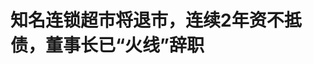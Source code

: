 <!DOCTYPE html>
<html lang="zh-CN">

<head>
    
<title>知名连锁超市将退市，连续2年资不抵债，董事长已“火线”辞职_腾讯新闻</title>
<meta name="keywords" content="人人乐,连锁超市,永辉超市,股票,退市,资不抵债,辞职,退市风险警示">
<meta name="description" content="拥有近30年历史的知名老牌连锁超市巨头人人乐，即将告别A股。 5月7日晚，*ST人乐（即人人乐，002336.SZ）发布公告称，公司于2025年5月6日收到深圳证券交易所下发的《终止上市事先告知书》，深圳证券交易所拟决定终止公司股票上市交易。 作为一家成立于1996年的老牌零售企业，人人乐曾经是深圳零售企业的旗帜之一，曾在深圳...">
<meta name="author" content="腾讯网">
<meta name="copyright" content="Copyright 1998 - 2025 Tencent. All Rights Reserved">
<meta property="og:type" content="news" />

<meta property="og:title" content="知名连锁超市将退市，连续2年资不抵债，董事长已“火线”辞职_腾讯新闻" />
<meta property="og:description" content="拥有近30年历史的知名老牌连锁超市巨头人人乐，即将告别A股。 5月7日晚，*ST人乐（即人人乐，002336.SZ）发布公告称，公司于2025年5月6日收到深圳证券交易所下发的《终止上市事先告知书》，深圳证券交易所拟决定终止公司股票上市交易。 作为一家成立于1996年的老牌零售企业，人人乐曾经是深圳零售企业的旗帜之一，曾在深圳..." />
<meta property="og:url" content="https://news.qq.com/rain/a/20250508A00O9L00" />
<meta property="og:image" content="https://inews.gtimg.com/news_ls/OWpO48vbBXhP1dcbCyctVdRHb7xG9j52eSTid6SDok-mUAA_640330/0" />
<meta property="article:author" content="每日经济新闻" />
<meta property="article:published_time" content="2025-05-08 07:36:25" />
<meta property="category" content="finance" />

<meta name="baidu-site-verification" content="jJeIJ5X7pP" />
    <meta charset="utf-8" />
<meta http-equiv="X-UA-Compatible" content="IE=Edge" />
<meta name="viewport" content="width=device-width, initial-scale=1, shrink-to-fit=no" />
<link rel="dns-prefetch" href="mat1.gtimg.com">
<link rel="dns-prefetch" href="i.news.qq.com">
<link rel="shortcut icon" href="https://mat1.gtimg.com/qqcdn/qqindex2021/favicon.ico">
<script nomodule="true" src="https://mat1.gtimg.com/qqcdn/qqindex2021/common-static/20240515201444/core3-37-1.min.js"></script>
<script>
  try {
    if (!window.IntersectionObserver) {
      var observerScript = document.createElement('script');
      observerScript.src = "https://mat1.gtimg.com/qqcdn/qqindex2021/common-static/20241024141058/intersection-observer-polyfill.js";
      document.head.appendChild(observerScript);
    }
  } catch (error) {}
</script>

<script>
  try {
    if (!Element.prototype.scrollTo) {
      var scrollScript = document.createElement('script');
      scrollScript.src = "https://mat1.gtimg.com/qqcdn/qqindex2021/common-static/20241025153001/scroll-behavior-polyfill.js";
      document.head.appendChild(scrollScript);
    }
  } catch (error) {}
</script>
<script>
  try {
    if ('scrollRestoration' in window.history) {
      window.history.scrollRestoration = 'manual';
    }
    window.isPcClient = Boolean(window.electron) && (
      window.navigator.userAgent.indexOf('pc-client') > 0 ||
      window.navigator.userAgent.indexOf('TencentNews') > 0
    );
  } catch {}
</script>
<script>
  try {
    if (window.isPcClient) {
      var bodyStyle = document.createElement('style');
      bodyStyle.innerText = 'body{ zoom: 0.95 }';
      document.head.appendChild(bodyStyle);
    }
  } catch {}
</script>
<script>
  window.DATA = {"url":"https://view.inews.qq.com/a/20250508A00O9L00","article_id":"20250508A00O9L00","article_type":"0","title":"知名连锁超市将退市，连续2年资不抵债，董事长已“火线”辞职","desc":"拥有近30年历史的知名老牌连锁超市巨头人人乐，即将告别A股。 5月7日晚，*ST人乐（即人人乐，002336.SZ）发布公告称，公司于2025年5月6日收到深圳证券交易所下发的《终止上市事先告知书》，深圳证券交易所拟决定终止公司股票上市交易。 作为一家成立于1996年的老牌零售企业，人人乐曾经是深圳零售企业的旗帜之一，曾在深圳...","iNewsRecommendLevel":1,"abstract":"拥有近30年历史的知名老牌连锁超市巨头人人乐，即将告别A股。 5月7日晚，*ST人乐（即人人乐，002336.SZ）发布公告称，公司于2025年5月6日收到深圳证券交易所下发的《终止上市事先告知书》，深圳证券交易所拟决定终止公司股票上市交易。 作为一家成立于1996年的老牌零售企业，人人乐曾经是深圳零售企业的旗帜之一，曾在深圳...","catalog1":"finance","ad_channel_sign":"finance","introduction":"","media":"每日经济新闻","media_id":"5005722","pubtime":"2025-05-08 07:36:25","comment_id":"8410098531","political":0,"cmsId":"20250508A00O9L00","cms_id":"20250508A00O9L00","closeAllAd":0,"closeAllFavorite":false,"originContent":{"directory":{"ai_list":null,"enable":2,"list":null},"key_points_show":["知名老牌连锁超市人人乐即将告别A股，收到深圳证券交易所下发的《终止上市事先告知书》。","人人乐近年来业绩持续下滑，连续多年亏损，2024年营收约为14.3亿元，同比骤降49.86%，净资产约为-4.04亿元。","为保住上市资格，人人乐在2024年进行了一连串的资本运作，如出售14家标的公司股权和13家门店的债权。","然而，尽管进行了资产出售，人人乐最终仍未能“保壳”成功，将告别A股。","业内人士分析认为，人人乐市场定位尴尬，无法达成规模经济，且在供应链、运营团队及品牌建设上发力不足。"],"text":"\u003cdiv class=\"rich_media_content\"\u003e\u003cp\u003e拥有近30年历史的知名老牌连锁超市巨头人人乐，即将告别A股。\u003c/p\u003e\u003cp\u003e5月7日晚，\u003c!--SECURE_LINK_BEGIN_0--\u003e*ST人乐\u003c!--SECURE_LINK_END_0--\u003e（即人人乐，002336.SZ）发布公告称，公司于2025年5月6日收到深圳证券交易所下发的《终止上市事先告知书》，\u003cstrong\u003e深圳证券交易所拟决定终止公司股票上市交易\u003c/strong\u003e。\u003c/p\u003e\u003cp\u003e作为一家成立于1996年的老牌零售企业，人人乐曾经是深圳零售企业的旗帜之一，曾在深圳与\u003c!--SECURE_LINK_BEGIN_1--\u003e沃尔玛\u003c!--SECURE_LINK_END_1--\u003e、\u003c!--SECURE_LINK_BEGIN_2--\u003e家乐福\u003c!--SECURE_LINK_END_2--\u003e“硬碰硬”。2010年上市后，人人乐曾连续多年营收过百亿元，门店遍布全国。然而，近年来其业绩持续下滑，连续多年亏损，如今已是资不抵债，令人唏嘘。\u003c/p\u003e\u003cp\u003e\u003cstrong\u003e\u003c!--IMG_0--\u003e\u003c/strong\u003e\u003c/p\u003e\u003cp\u003e\u003cstrong\u003e人人乐：收到《终止上市事先告知书》\u003c/strong\u003e \u003c/p\u003e\u003cp\u003e\u003cstrong\u003e连续2年净资产为负，股票已停牌\u003c/strong\u003e \u003c/p\u003e\u003cp\u003e公告显示，人人乐（以下简称“公司”）于2025年5月6日收到深圳证券交易所下发的《终止上市事先告知书》（公司部函[2025]第197号），深圳证券交易所拟决定终止公司股票上市交易。现将有关内容公告如下：\u003c/p\u003e\u003cp data-exeditor-arbitrary-box=\"image-box\"\u003e\u003c!--IMG_1--\u003e\u003c/p\u003e\u003cp\u003e“2024年4月22日，因你公司2023年度经审计的净资产为-3.87亿元，你公司股票交易被实施退市风险警示。\u003c/p\u003e\u003cp\u003e2025年4月30日，你公司股票交易被实施退市风险警示后的首个年度报告显示，你公司2024年度经审计的期末净资产为-4.04亿元，财务会计报告被出具无法表示意见的审计报告，财务报告内部控制被出具否定意见的审计报告。你公司触及本所《股票上市规则（2025年修订）》第9.3.12条第一款第二项、第三项和第五项规定的股票终止上市情形，\u003cstrong\u003e本所拟决定终止你公司股票上市交易\u003c/strong\u003e。\u003c!--MID_AD_0--\u003e\u003c!--EOP_0--\u003e\u003c/p\u003e\u003c!--MID_ARTICLE_AD_0--\u003e\u003c!--PARAGRAPH_0--\u003e\u003cp\u003e根据本所《股票上市规则（2025年修订）》《自律监管听证程序细则（2023年修订》等相关规定，你公司有权申请听证或者提出书面陈述和申辩。申请听证的，你公司应当在收到本告知书之日起五个交易日内，以书面形式向本所提出申请，并载明具体事项及理由。提出陈述和申辩的，你公司应当在收到本告知书之日起十个交易日内，向本所提交相关书面陈述和申辩。逾期视为放弃听证、陈述和申辩权利。”\u003c!--MID_AD_1--\u003e\u003c!--EOP_1--\u003e\u003c/p\u003e\u003c!--MID_ARTICLE_AD_1--\u003e\u003c!--PARAGRAPH_1--\u003e\u003cp\u003e\u003c!--SECURE_LINK_BEGIN_3--\u003e人人乐\u003c!--SECURE_LINK_END_3--\u003e称，根据《\u003c!--SECURE_LINK_BEGIN_4--\u003e深圳证券交易所\u003c!--SECURE_LINK_END_4--\u003e股票上市规则》及《关于退市公司进入退市板块挂牌转让的实施办法》等相关规定，如深圳证券交易所最终决定公司股票终止上市，公司股票将转入全国股转公司代为管理的退市板块挂牌转让，涉及具体事项公司将另行公告。\u003c/p\u003e\u003cp\u003e目前，人人乐股票已停牌，停牌前股价连续多日跌停，年内已跌超40%，总市值还剩16.24亿元。\u003c/p\u003e\u003cp data-exeditor-arbitrary-box=\"image-box\"\u003e\u003c!--IMG_2--\u003e\u003c/p\u003e\u003cp\u003e\u003cstrong\u003e\u003c!--IMG_3--\u003e\u003c/strong\u003e\u003c/p\u003e\u003cp\u003e\u003cstrong\u003e业绩突然大变脸\u003c/strong\u003e \u003c/p\u003e\u003cp\u003e\u003cstrong\u003e董事长因健康原因“火线”辞职\u003c/strong\u003e \u003c/p\u003e\u003cp\u003e值得注意的是，人人乐4月30日发布2024年年报，2024年其营收约为14.3亿元，同比骤降49.86%，总资产减少50.94%，净资产约为-4.04亿元。\u003c/p\u003e\u003cp data-exeditor-arbitrary-box=\"image-box\"\u003e\u003c!--IMG_4--\u003e\u003c/p\u003e\u003cp\u003e截至2024年12月31日，公司业务覆盖华南、西北区域，拥有门店32家。报告期内，\u003cstrong\u003e公司关闭门店45家，转让门店15家，新开门店1家\u003c/strong\u003e。\u003c/p\u003e\u003cp data-exeditor-arbitrary-box=\"image-box\"\u003e\u003c!--IMG_5--\u003e\u003c/p\u003e\u003cp data-exeditor-arbitrary-box=\"image-box\"\u003e\u003c!--IMG_6--\u003e\u003c/p\u003e\u003cp\u003e值得注意的是，此前人人乐发布的业绩预告中提到，公司2024年预盈4.10亿元至4.60亿元。但年报发出来后业绩却大变脸，\u003cstrong\u003e从预告的盈利超4亿元变成了亏损超1700万元\u003c/strong\u003e。\u003c/p\u003e\u003cp\u003e对于业绩变动的原因，人人乐给出了两点解释：\u003c/p\u003e\u003cp\u003e其一，根据会计师最新取得的资料，公司出售持有的西安人人乐商品配销有限公司、西安高隆盛商业营运管理有限公司，不满足在2024年12月31日确认股权转让收益的条件。\u003c/p\u003e\u003cp\u003e其二，结合13家股权转让子公司2024年度代垫款最新回款情况，根据公司取得的最新情况谨慎判断，截至公告日未归还的代垫款项1.11亿元存在很可能无法收回的风险，对未收回的代垫款项全额计提\u003c!--SECURE_LINK_BEGIN_5--\u003e坏账准备\u003c!--SECURE_LINK_END_5--\u003e1.11亿元。\u003c/p\u003e\u003cp\u003e随着2024年业绩变脸，\u003cstrong\u003e人人乐已是连续第4年亏损\u003c/strong\u003e。值得注意的是，当前人人乐为国有控股公司，其实控人为西安曲江新区管理委员会。\u003c/p\u003e\u003cp data-exeditor-arbitrary-box=\"image-box\"\u003e\u003c!--IMG_7--\u003e\u003c/p\u003e\u003cp\u003e此外，在风雨飘摇之际，人人乐董事长侯延奎却突然“火线”辞职。2025年3月19日晚，人人乐突然公告称，\u003cstrong\u003e上任仅一年半的董事长侯延奎因身体健康原因申请辞职\u003c/strong\u003e，卸去包括董事、董事长及法定代表人在内的所有职务。\u003c/p\u003e\u003cp data-exeditor-arbitrary-box=\"image-box\"\u003e\u003c!--IMG_8--\u003e\u003c/p\u003e\u003cp\u003e公开资料显示，侯延奎，男，中国国籍，1970年出生，本科学历，经济师。曾任西安飞机工业集团公司财务会计处综合室会计；西安飞机工业铝业股份有限公司财务科会计、经管科计划员；任西安曲江文化产业投资（集团）有限公司投资管理部综合计划岗经理；曲江文投集团企业管理部副部长、部长；2019年12月至2023年8月任人人乐连锁商业集团股份有限公司第五届董事会董事、副总裁；2023年8月14日起任人人乐连锁商业集团股份有限公司第六届董事会董事长。\u003c!--MID_AD_2--\u003e\u003c!--EOP_2--\u003e\u003c/p\u003e\u003c!--MID_ARTICLE_AD_2--\u003e\u003c!--PARAGRAPH_2--\u003e\u003cp\u003e值得一提的是，就在公告董事长侯延奎辞职的同时，人人乐还发布可能被终止上市的第四次风险提示公告。\u003c/p\u003e\u003cp data-exeditor-arbitrary-box=\"image-box\"\u003e\u003c!--IMG_9--\u003e\u003c/p\u003e\u003cp\u003e据南方都市报报道，这位具有实控人“曲江系”背景的高管，在“火线”辞职后却仍需继续履职直至继任者到位。这种\u0026#34;离职不离岗\u0026#34;的特殊安排引发外界对其真实离职动机的猜测，是否意在规避潜在的法律责任。\u003c/p\u003e\u003cp\u003e\u003cstrong\u003e\u003c!--IMG_10--\u003e\u003c/strong\u003e\u003c/p\u003e\u003cp\u003e\u003cstrong\u003e甩卖资产“保壳”未果\u003c/strong\u003e \u003c/p\u003e\u003cp\u003e\u003cstrong\u003e专家：市场定位太尴尬\u003c/strong\u003e \u003c/p\u003e\u003cp\u003e为了保住上市资格，*ST人乐在2024年进行了一连串的资本运作。\u003c/p\u003e\u003cp\u003e2024年7月13日，人人乐发布公告称，公司拟以公开挂牌转让的方式对外出售其持有的14家标的公司的全部股权，以及公司及其下属子公司对其中13家设有经营门店的标的公司（以下简称：13家标的公司）所享有的相应债权。\u003c/p\u003e\u003cp\u003e上述14家标的公司具体包括13家经营门店的公司（名称如下图）和一家物流公司——天津配销。\u003c/p\u003e\u003cp data-exeditor-arbitrary-box=\"image-box\"\u003e\u003c!--IMG_11--\u003e\u003c/p\u003e\u003cp class=\"qqnews_image_desc\" style=\"color: #666; font-size: 14px; text-align: center\"\u003e来源：人人乐公告\u003c/p\u003e\u003cp\u003e此外，人人乐持有的西安高隆盛和西安配销100%股权也在西安文化产权交易中心进行公开挂牌转让。\u003c/p\u003e\u003cp\u003e2024年9月底以来，上述出售事项逐步取得进展。先是9月27日，*ST人乐与天津优达集团签订了股权转让合同，\u003cstrong\u003e以2.39亿元的对价将其持有的天津配销100%股权成功转让给天津优达集团\u003c/strong\u003e。\u003c/p\u003e\u003cp\u003e12月2日，*ST人乐与成都惠顺多商贸有限公司（简称：成都惠顺多）达成一致并签订了股权转让相关合同，\u003cstrong\u003e以人民币13元的价格将13家标的公司100%股权悉数转让给成都惠顺多，13家标的公司涉及的供应商及其他待结债务也将一同转让至收购方承担\u003c/strong\u003e。\u003c!--MID_AD_3--\u003e\u003c!--EOP_3--\u003e\u003c/p\u003e\u003c!--MID_ARTICLE_AD_3--\u003e\u003c!--PARAGRAPH_3--\u003e\u003cp\u003e12月13日，*ST人乐发布公告称，西安高隆盛、西安配销100%股权在西安文化产权交易中心的挂牌转让期限已满，交易对方分别为陕西韩建信诚投资合伙企业（有限合伙）（简称：韩建信诚）和西安东和晨升商业运营管理合伙企业（有限合伙）（简称：东和晨升），\u003cstrong\u003e交易价格分别确定为6.05亿元和2.79亿元\u003c/strong\u003e。\u003c/p\u003e\u003cp data-exeditor-arbitrary-box=\"image-box\"\u003e\u003c!--IMG_12--\u003e\u003c/p\u003e\u003cp\u003e值得注意的是，西安配销股权出售后，人人乐三大自有物流中心仅剩一家。\u003c/p\u003e\u003cp\u003e人人乐大手笔出售资产，实际上也是为了止损、保壳。根据此前评估报告，被出售的14家标的公司中，13家有经营门店的标的公司股权对应的评估值为-210,767.70万元，已经处于资不抵债状态。此外，上述13家标的公司涉及的供应商及其他待结债务一同转让至接手方承担，极大地减轻了人人乐的负债压力。天津配销近年来业绩表现也不佳，2023年及2024年前4个月，天津配销净利润分别为-1306.13万元、-426.10万元，存在亏损情况。\u003c/p\u003e\u003cp data-exeditor-arbitrary-box=\"image-box\"\u003e\u003c!--IMG_13--\u003e\u003c/p\u003e\u003cp class=\"qqnews_image_desc\" style=\"color: #666; font-size: 14px; text-align: center\"\u003e来源：人人乐公告\u003c/p\u003e\u003cp\u003e从改善资产结构角度而言，通过出售的方式，人人乐将一些非核心或者回报率不佳的资产变现，既回笼了资金，也使得公司的资产更加聚焦于优势区域和核心业务相关资产上。如天津配销、西安高隆盛、西安配销的转让，均为人人乐带来了实实在在的资金流入。\u003c/p\u003e\u003cp\u003e令人唏嘘的是，经过了一系列操作后，人人乐最终仍未能“保壳”成功，将告别A股。\u003c/p\u003e\u003cp\u003e资深业内人士向《每日经济新闻》记者分析称，“人人乐的市场定位太尴尬，刚好卡在中间，不上不下。论规模，不及大型商超，难以达成规模经济，降低成本、吸引客源；谈灵活，不如24小时便利店，难以响应消费者即时需求。商品也未契合市场走向和消费者偏好，品类、品质及品牌皆缺乏吸引力。”\u003c!--MID_AD_4--\u003e\u003c!--EOP_4--\u003e\u003c/p\u003e\u003c!--MID_ARTICLE_AD_4--\u003e\u003c!--PARAGRAPH_4--\u003e\u003cp\u003e“当下消费端倒逼产业升级，传统商超须在供应链、运营团队及品牌建设上发力，构建敏捷供应链、打造专业运营团队、塑造高辨识度品牌，否则易在市场竞争中被边缘化，陷入经营困境。”上述人士进一步表示。\u003c/p\u003e\u003cp\u003e\u003cstrong\u003e（免责声明：本文内容与数据仅供参考，不构成投资建议，使用前请核实。据此操作，风险自担。）\u003c/strong\u003e\u003c/p\u003e\u003cp\u003e\u003cstrong\u003e编辑|||\u003c/strong\u003e段炼 盖源源 \u003c/p\u003e\u003cp\u003e\u003cstrong\u003e校对|\u003c/strong\u003e程鹏\u003c/p\u003e\u003cp data-exeditor-arbitrary-box=\"image-box\"\u003e\u003c!--IMG_14--\u003e\u003c/p\u003e\u003cp\u003e每日经济新闻综合自上市公司公告、南方都市报、每经网、公开资料等\u003c/p\u003e\u003cdiv powered-by=\"qqnews_ex-editor\"\u003e\u003c/div\u003e\u003cstyle\u003e.rich_media_content{--news-tabel-th-night-color: #444444;--news-font-day-color: #333;--news-font-night-color: #d9d9d9;--news-bottom-distance: 22px}.rich_media_content p:not([data-exeditor-arbitrary-box=image-box]){letter-spacing:.5px;line-height:30px;margin-bottom:var(--news-bottom-distance);word-wrap:break-word}.rich_media_content{color:var(--news-font-day-color);font-size:18px}@media(prefers-color-scheme:dark){body:not([data-weui-theme=light]):not([dark-mode-disable=true]) .rich_media_content p:not([data-exeditor-arbitrary-box=image-box]){letter-spacing:.5px;line-height:30px;margin-bottom:var(--news-bottom-distance);word-wrap:break-word}body:not([data-weui-theme=light]):not([dark-mode-disable=true]) .rich_media_content{color:var(--news-font-night-color)}}.data_color_scheme_dark .rich_media_content p:not([data-exeditor-arbitrary-box=image-box]){letter-spacing:.5px;line-height:30px;margin-bottom:var(--news-bottom-distance);word-wrap:break-word}.data_color_scheme_dark .rich_media_content{color:var(--news-font-night-color)}.data_color_scheme_dark .rich_media_content{font-size:18px}.rich_media_content p[data-exeditor-arbitrary-box=image-box]{margin-bottom:11px}.rich_media_content\u003ediv:not(.qnt-video),.rich_media_content\u003esection{margin-bottom:var(--news-bottom-distance)}.rich_media_content hr{margin-bottom:var(--news-bottom-distance)}.rich_media_content .link_list{margin:0;margin-top:20px;min-height:0!important}.rich_media_content blockquote{background:#f9f9f9;border-left:6px solid #ccc;margin:1.5em 10px;padding:.5em 10px}.rich_media_content blockquote p{margin-bottom:0!important}.data_color_scheme_dark .rich_media_content blockquote{background:#323232}@media(prefers-color-scheme:dark){body:not([data-weui-theme=light]):not([dark-mode-disable=true]) .rich_media_content blockquote{background:#323232}}.rich_media_content ol[data-ex-list]{--ol-start: 1;--ol-list-style-type: decimal;list-style-type:none;counter-reset:olCounter calc(var(--ol-start,1) - 1);position:relative}.rich_media_content ol[data-ex-list]\u003eli\u003e:first-child::before{content:counter(olCounter,var(--ol-list-style-type)) '. ';counter-increment:olCounter;font-variant-numeric:tabular-nums;display:inline-block}.rich_media_content ul[data-ex-list]{--ul-list-style-type: circle;list-style-type:none;position:relative}.rich_media_content ul[data-ex-list].nonUnicode-list-style-type\u003eli\u003e:first-child::before{content:var(--ul-list-style-type) ' ';font-variant-numeric:tabular-nums;display:inline-block;transform:scale(0.5)}.rich_media_content ul[data-ex-list].unicode-list-style-type\u003eli\u003e:first-child::before{content:var(--ul-list-style-type) ' ';font-variant-numeric:tabular-nums;display:inline-block;transform:scale(0.8)}.rich_media_content ol:not([data-ex-list]){padding-left:revert}.rich_media_content ul:not([data-ex-list]){padding-left:revert}.rich_media_content table{display:table;border-collapse:collapse;margin-bottom:var(--news-bottom-distance)}.rich_media_content table th,.rich_media_content table td{word-wrap:break-word;border:1px solid #ddd;white-space:nowrap;padding:2px 5px}.rich_media_content table th{font-weight:700;background-color:#f0f0f0;text-align:left}.rich_media_content table p{margin-bottom:0!important}.data_color_scheme_dark .rich_media_content table th{background:var(--news-tabel-th-night-color)}@media(prefers-color-scheme:dark){body:not([data-weui-theme=light]):not([dark-mode-disable=true]) .rich_media_content table th{background:var(--news-tabel-th-night-color)}}.rich_media_content .qqnews_image_desc,.rich_media_content p[type=om-image-desc]{line-height:20px!important;text-align:center!important;font-size:14px!important;color:#666!important}.rich_media_content div[data-exeditor-arbitrary-box=wrap]:not([data-exeditor-arbitrary-box-special-style]){max-width:100%}.rich_media_content .qqnews-content{--wmfont: 0;--wmcolor: transparent;font-size:var(--wmfont);color:var(--wmcolor);line-height:var(--wmfont)!important;margin-bottom:var(--wmfont)!important}.rich_media_content .qqnews_sign_emphasis{background:#f7f7f7}.rich_media_content .qqnews_sign_emphasis ol{word-wrap:break-word;border:none;color:#5c5c5c;line-height:28px;list-style:none;margin:14px 0 6px;padding:16px 15px 4px}.rich_media_content .qqnews_sign_emphasis p{margin-bottom:12px!important}.rich_media_content .qqnews_sign_emphasis ol\u003eli\u003ep{padding-left:30px}.rich_media_content .qqnews_sign_emphasis ol\u003eli{list-style:none}.rich_media_content .qqnews_sign_emphasis ol\u003eli\u003ep:first-child::before{margin-left:-30px;content:counter(olCounter,decimal) ''!important;counter-increment:olCounter!important;font-variant-numeric:tabular-nums!important;background:#37f;border-radius:2px;color:#fff;font-size:15px;font-style:normal;text-align:center;line-height:18px;width:18px;height:18px;margin-right:12px;position:relative;top:-1px}.data_color_scheme_dark .rich_media_content .qqnews_sign_emphasis{background:#262626}.data_color_scheme_dark .rich_media_content .qqnews_sign_emphasis ol\u003eli\u003ep{color:#a9a9a9}@media(prefers-color-scheme:dark){body:not([data-weui-theme=light]):not([dark-mode-disable=true]) .rich_media_content .qqnews_sign_emphasis{background:#262626}body:not([data-weui-theme=light]):not([dark-mode-disable=true]) .rich_media_content .qqnews_sign_emphasis ol\u003eli\u003ep{color:#a9a9a9}}.rich_media_content h1,.rich_media_content h2,.rich_media_content h3,.rich_media_content h4,.rich_media_content h5,.rich_media_content h6{margin-bottom:var(--news-bottom-distance);font-weight:700}.rich_media_content h1{font-size:20px}.rich_media_content h2,.rich_media_content h3{font-size:19px}.rich_media_content h4,.rich_media_content h5,.rich_media_content h6{font-size:18px}.rich_media_content li:empty{display:none}.rich_media_content ul,.rich_media_content ol{margin-bottom:var(--news-bottom-distance)}.rich_media_content div\u003ep:only-child{margin-bottom:0!important}.rich_media_content .cms-cke-widget-title-wrap p{margin-bottom:0!important}\u003c/style\u003e\u003c/div\u003e","version":"v2"},"originAttribute":{"IMG_0":{"bigOrigUrl":"https://inews.gtimg.com/om_bt/OS2Y6jJ9VuffpHtaHeRAj9Viy0LC4jxKeJlOpoztANnsAAA/0","compressUrl":"https://inews.gtimg.com/om_bt/OS2Y6jJ9VuffpHtaHeRAj9Viy0LC4jxKeJlOpoztANnsAAA/641","desc":"","fullPic":"1","height":68,"imgurl0":"https://inews.gtimg.com/om_bt/OS2Y6jJ9VuffpHtaHeRAj9Viy0LC4jxKeJlOpoztANnsAAA/0","imgurl1000":"https://inews.gtimg.com/om_bt/OS2Y6jJ9VuffpHtaHeRAj9Viy0LC4jxKeJlOpoztANnsAAA/1000","islong":0,"origUrl":"https://inews.gtimg.com/om_bt/OS2Y6jJ9VuffpHtaHeRAj9Viy0LC4jxKeJlOpoztANnsAAA/641","size":17,"style":"display: inline-block; max-width: 100%; width: 960px","thumb":"https://inews.gtimg.com/om_bt/OS2Y6jJ9VuffpHtaHeRAj9Viy0LC4jxKeJlOpoztANnsAAA_181x181s/0","url":"https://inews.gtimg.com/om_bt/OS2Y6jJ9VuffpHtaHeRAj9Viy0LC4jxKeJlOpoztANnsAAA/641","width":641},"IMG_1":{"bigOrigUrl":"https://inews.gtimg.com/om_bt/OVFL5zv22CLGsW7A8cBWy7LQZY_BpzdeFzd0jY5rUX3aUAA/0","compressUrl":"https://inews.gtimg.com/om_bt/OVFL5zv22CLGsW7A8cBWy7LQZY_BpzdeFzd0jY5rUX3aUAA/641","desc":"","fullPic":"1","height":361,"imgurl0":"https://inews.gtimg.com/om_bt/OVFL5zv22CLGsW7A8cBWy7LQZY_BpzdeFzd0jY5rUX3aUAA/0","imgurl1000":"https://inews.gtimg.com/om_bt/OVFL5zv22CLGsW7A8cBWy7LQZY_BpzdeFzd0jY5rUX3aUAA/1000","islong":0,"origUrl":"https://inews.gtimg.com/om_bt/OVFL5zv22CLGsW7A8cBWy7LQZY_BpzdeFzd0jY5rUX3aUAA/641","size":197,"style":"display: inline-block; max-width: 100%; width: 960px","thumb":"https://inews.gtimg.com/om_bt/OVFL5zv22CLGsW7A8cBWy7LQZY_BpzdeFzd0jY5rUX3aUAA_181x181s/0","url":"https://inews.gtimg.com/om_bt/OVFL5zv22CLGsW7A8cBWy7LQZY_BpzdeFzd0jY5rUX3aUAA/641","width":641},"IMG_10":{"bigOrigUrl":"https://inews.gtimg.com/om_bt/OS2Y6jJ9VuffpHtaHeRAj9Viy0LC4jxKeJlOpoztANnsAAA/0","compressUrl":"https://inews.gtimg.com/om_bt/OS2Y6jJ9VuffpHtaHeRAj9Viy0LC4jxKeJlOpoztANnsAAA/641","desc":"","fullPic":"1","height":68,"imgurl0":"https://inews.gtimg.com/om_bt/OS2Y6jJ9VuffpHtaHeRAj9Viy0LC4jxKeJlOpoztANnsAAA/0","imgurl1000":"https://inews.gtimg.com/om_bt/OS2Y6jJ9VuffpHtaHeRAj9Viy0LC4jxKeJlOpoztANnsAAA/1000","islong":0,"origUrl":"https://inews.gtimg.com/om_bt/OS2Y6jJ9VuffpHtaHeRAj9Viy0LC4jxKeJlOpoztANnsAAA/641","size":17,"style":"display: inline-block; max-width: 100%; width: 960px","thumb":"https://inews.gtimg.com/om_bt/OS2Y6jJ9VuffpHtaHeRAj9Viy0LC4jxKeJlOpoztANnsAAA_181x181s/0","url":"https://inews.gtimg.com/om_bt/OS2Y6jJ9VuffpHtaHeRAj9Viy0LC4jxKeJlOpoztANnsAAA/641","width":641},"IMG_11":{"bigOrigUrl":"https://inews.gtimg.com/om_bt/O2YfLAEm3MLPug2gU11QLoB0v9rHXR1aVmBK4PlGChy2oAA/0","compressUrl":"https://inews.gtimg.com/om_bt/O2YfLAEm3MLPug2gU11QLoB0v9rHXR1aVmBK4PlGChy2oAA/641","desc":"","fullPic":"1","height":395,"imgurl0":"https://inews.gtimg.com/om_bt/O2YfLAEm3MLPug2gU11QLoB0v9rHXR1aVmBK4PlGChy2oAA/0","imgurl1000":"https://inews.gtimg.com/om_bt/O2YfLAEm3MLPug2gU11QLoB0v9rHXR1aVmBK4PlGChy2oAA/1000","islong":0,"origUrl":"https://inews.gtimg.com/om_bt/O2YfLAEm3MLPug2gU11QLoB0v9rHXR1aVmBK4PlGChy2oAA/641","size":101,"style":"display: inline-block; max-width: 100%; width: 671px","thumb":"https://inews.gtimg.com/om_bt/O2YfLAEm3MLPug2gU11QLoB0v9rHXR1aVmBK4PlGChy2oAA_181x181s/0","url":"https://inews.gtimg.com/om_bt/O2YfLAEm3MLPug2gU11QLoB0v9rHXR1aVmBK4PlGChy2oAA/641","width":641},"IMG_12":{"bigOrigUrl":"https://inews.gtimg.com/om_bt/OoNRAGvUS8hfHmlWXXD9m_cpj4EhmCZnjyCNnKeTXSolMAA/0","compressUrl":"https://inews.gtimg.com/om_bt/OoNRAGvUS8hfHmlWXXD9m_cpj4EhmCZnjyCNnKeTXSolMAA/641","desc":"","fullPic":"1","height":394,"imgurl0":"https://inews.gtimg.com/om_bt/OoNRAGvUS8hfHmlWXXD9m_cpj4EhmCZnjyCNnKeTXSolMAA/0","imgurl1000":"https://inews.gtimg.com/om_bt/OoNRAGvUS8hfHmlWXXD9m_cpj4EhmCZnjyCNnKeTXSolMAA/1000","islong":0,"origUrl":"https://inews.gtimg.com/om_bt/OoNRAGvUS8hfHmlWXXD9m_cpj4EhmCZnjyCNnKeTXSolMAA/641","size":121,"style":"display: inline-block; max-width: 100%; width: 559px","thumb":"https://inews.gtimg.com/om_bt/OoNRAGvUS8hfHmlWXXD9m_cpj4EhmCZnjyCNnKeTXSolMAA_181x181s/0","url":"https://inews.gtimg.com/om_bt/OoNRAGvUS8hfHmlWXXD9m_cpj4EhmCZnjyCNnKeTXSolMAA/641","width":559},"IMG_13":{"bigOrigUrl":"https://inews.gtimg.com/om_bt/OdSWCws5NQ74xsCU70xKzlS8RO8KAONKLJ_3alKUOoLPUAA/0","compressUrl":"https://inews.gtimg.com/om_bt/OdSWCws5NQ74xsCU70xKzlS8RO8KAONKLJ_3alKUOoLPUAA/641","desc":"","fullPic":"1","height":149,"imgurl0":"https://inews.gtimg.com/om_bt/OdSWCws5NQ74xsCU70xKzlS8RO8KAONKLJ_3alKUOoLPUAA/0","imgurl1000":"https://inews.gtimg.com/om_bt/OdSWCws5NQ74xsCU70xKzlS8RO8KAONKLJ_3alKUOoLPUAA/1000","islong":0,"origUrl":"https://inews.gtimg.com/om_bt/OdSWCws5NQ74xsCU70xKzlS8RO8KAONKLJ_3alKUOoLPUAA/641","size":16,"style":"display: inline-block; max-width: 100%; width: 530px","thumb":"https://inews.gtimg.com/om_bt/OdSWCws5NQ74xsCU70xKzlS8RO8KAONKLJ_3alKUOoLPUAA_181x181s/0","url":"https://inews.gtimg.com/om_bt/OdSWCws5NQ74xsCU70xKzlS8RO8KAONKLJ_3alKUOoLPUAA/641","width":530},"IMG_14":{"bigOrigUrl":"https://inews.gtimg.com/om_bt/OXX3FUBiiHYa_IXbSNaq1WvkUmDe_JXM3vIt3cIbaBQs4AA/0","compressUrl":"https://inews.gtimg.com/om_bt/OXX3FUBiiHYa_IXbSNaq1WvkUmDe_JXM3vIt3cIbaBQs4AA/641","desc":"","fullPic":"1","height":11,"imgurl0":"https://inews.gtimg.com/om_bt/OXX3FUBiiHYa_IXbSNaq1WvkUmDe_JXM3vIt3cIbaBQs4AA/0","imgurl1000":"https://inews.gtimg.com/om_bt/OXX3FUBiiHYa_IXbSNaq1WvkUmDe_JXM3vIt3cIbaBQs4AA/1000","islong":0,"origUrl":"https://inews.gtimg.com/om_bt/OXX3FUBiiHYa_IXbSNaq1WvkUmDe_JXM3vIt3cIbaBQs4AA/641","size":null,"style":"display: inline-block; max-width: 100%; width: 960px","thumb":"https://inews.gtimg.com/om_bt/OXX3FUBiiHYa_IXbSNaq1WvkUmDe_JXM3vIt3cIbaBQs4AA_181x181s/0","url":"https://inews.gtimg.com/om_bt/OXX3FUBiiHYa_IXbSNaq1WvkUmDe_JXM3vIt3cIbaBQs4AA/641","width":641},"IMG_2":{"bigOrigUrl":"https://inews.gtimg.com/om_bt/OUwvXOr6vJD9CJIfYVSTPAx01wTwgKn92daUmvyCdp67EAA/0","compressUrl":"https://inews.gtimg.com/om_bt/OUwvXOr6vJD9CJIfYVSTPAx01wTwgKn92daUmvyCdp67EAA/641","desc":"","fullPic":"1","height":554,"imgurl0":"https://inews.gtimg.com/om_bt/OUwvXOr6vJD9CJIfYVSTPAx01wTwgKn92daUmvyCdp67EAA/0","imgurl1000":"https://inews.gtimg.com/om_bt/OUwvXOr6vJD9CJIfYVSTPAx01wTwgKn92daUmvyCdp67EAA/1000","islong":0,"origUrl":"https://inews.gtimg.com/om_bt/OUwvXOr6vJD9CJIfYVSTPAx01wTwgKn92daUmvyCdp67EAA/641","size":86,"style":"display: inline-block; max-width: 100%; width: 894px","thumb":"https://inews.gtimg.com/om_bt/OUwvXOr6vJD9CJIfYVSTPAx01wTwgKn92daUmvyCdp67EAA_181x181s/0","url":"https://inews.gtimg.com/om_bt/OUwvXOr6vJD9CJIfYVSTPAx01wTwgKn92daUmvyCdp67EAA/641","width":641},"IMG_3":{"bigOrigUrl":"https://inews.gtimg.com/om_bt/OS2Y6jJ9VuffpHtaHeRAj9Viy0LC4jxKeJlOpoztANnsAAA/0","compressUrl":"https://inews.gtimg.com/om_bt/OS2Y6jJ9VuffpHtaHeRAj9Viy0LC4jxKeJlOpoztANnsAAA/641","desc":"","fullPic":"1","height":68,"imgurl0":"https://inews.gtimg.com/om_bt/OS2Y6jJ9VuffpHtaHeRAj9Viy0LC4jxKeJlOpoztANnsAAA/0","imgurl1000":"https://inews.gtimg.com/om_bt/OS2Y6jJ9VuffpHtaHeRAj9Viy0LC4jxKeJlOpoztANnsAAA/1000","islong":0,"origUrl":"https://inews.gtimg.com/om_bt/OS2Y6jJ9VuffpHtaHeRAj9Viy0LC4jxKeJlOpoztANnsAAA/641","size":17,"style":"display: inline-block; max-width: 100%; width: 960px","thumb":"https://inews.gtimg.com/om_bt/OS2Y6jJ9VuffpHtaHeRAj9Viy0LC4jxKeJlOpoztANnsAAA_181x181s/0","url":"https://inews.gtimg.com/om_bt/OS2Y6jJ9VuffpHtaHeRAj9Viy0LC4jxKeJlOpoztANnsAAA/641","width":641},"IMG_4":{"bigOrigUrl":"https://inews.gtimg.com/om_bt/OX_t_TJ_9chmo7LaC8vNHk4BMb_8Uy4qKeVZQITNYggX8AA/0","compressUrl":"https://inews.gtimg.com/om_bt/OX_t_TJ_9chmo7LaC8vNHk4BMb_8Uy4qKeVZQITNYggX8AA/641","desc":"","fullPic":"1","height":244,"imgurl0":"https://inews.gtimg.com/om_bt/OX_t_TJ_9chmo7LaC8vNHk4BMb_8Uy4qKeVZQITNYggX8AA/0","imgurl1000":"https://inews.gtimg.com/om_bt/OX_t_TJ_9chmo7LaC8vNHk4BMb_8Uy4qKeVZQITNYggX8AA/1000","islong":0,"origUrl":"https://inews.gtimg.com/om_bt/OX_t_TJ_9chmo7LaC8vNHk4BMb_8Uy4qKeVZQITNYggX8AA/641","size":158,"style":"display: inline-block; max-width: 100%; width: 960px","thumb":"https://inews.gtimg.com/om_bt/OX_t_TJ_9chmo7LaC8vNHk4BMb_8Uy4qKeVZQITNYggX8AA_181x181s/0","url":"https://inews.gtimg.com/om_bt/OX_t_TJ_9chmo7LaC8vNHk4BMb_8Uy4qKeVZQITNYggX8AA/641","width":641},"IMG_5":{"bigOrigUrl":"https://inews.gtimg.com/om_bt/O024VqP9gxbdKyJOk4NFsFGpba0uhyR95fMY0FgsyGG0IAA/0","compressUrl":"https://inews.gtimg.com/om_bt/O024VqP9gxbdKyJOk4NFsFGpba0uhyR95fMY0FgsyGG0IAA/641","desc":"","fullPic":"1","height":157,"imgurl0":"https://inews.gtimg.com/om_bt/O024VqP9gxbdKyJOk4NFsFGpba0uhyR95fMY0FgsyGG0IAA/0","imgurl1000":"https://inews.gtimg.com/om_bt/O024VqP9gxbdKyJOk4NFsFGpba0uhyR95fMY0FgsyGG0IAA/1000","islong":0,"origUrl":"https://inews.gtimg.com/om_bt/O024VqP9gxbdKyJOk4NFsFGpba0uhyR95fMY0FgsyGG0IAA/641","size":51,"style":"display: inline-block; max-width: 100%; width: 960px","thumb":"https://inews.gtimg.com/om_bt/O024VqP9gxbdKyJOk4NFsFGpba0uhyR95fMY0FgsyGG0IAA_181x181s/0","url":"https://inews.gtimg.com/om_bt/O024VqP9gxbdKyJOk4NFsFGpba0uhyR95fMY0FgsyGG0IAA/641","width":641},"IMG_6":{"bigOrigUrl":"https://inews.gtimg.com/om_bt/ORmjQXLSPVXbECMT2wJJtPanEPvfAq0tr5_MCmJl3A3TUAA/0","compressUrl":"https://inews.gtimg.com/om_bt/ORmjQXLSPVXbECMT2wJJtPanEPvfAq0tr5_MCmJl3A3TUAA/641","desc":"","fullPic":"1","height":206,"imgurl0":"https://inews.gtimg.com/om_bt/ORmjQXLSPVXbECMT2wJJtPanEPvfAq0tr5_MCmJl3A3TUAA/0","imgurl1000":"https://inews.gtimg.com/om_bt/ORmjQXLSPVXbECMT2wJJtPanEPvfAq0tr5_MCmJl3A3TUAA/1000","islong":0,"origUrl":"https://inews.gtimg.com/om_bt/ORmjQXLSPVXbECMT2wJJtPanEPvfAq0tr5_MCmJl3A3TUAA/641","size":83,"style":"display: inline-block; max-width: 100%; width: 960px","thumb":"https://inews.gtimg.com/om_bt/ORmjQXLSPVXbECMT2wJJtPanEPvfAq0tr5_MCmJl3A3TUAA_181x181s/0","url":"https://inews.gtimg.com/om_bt/ORmjQXLSPVXbECMT2wJJtPanEPvfAq0tr5_MCmJl3A3TUAA/641","width":641},"IMG_7":{"bigOrigUrl":"https://inews.gtimg.com/om_bt/O8IH0et0Ll_igUrMrun-5XLyJAM2KjN63HrKi7XEA-F-gAA/0","compressUrl":"https://inews.gtimg.com/om_bt/O8IH0et0Ll_igUrMrun-5XLyJAM2KjN63HrKi7XEA-F-gAA/641","desc":"","fullPic":"1","height":258,"imgurl0":"https://inews.gtimg.com/om_bt/O8IH0et0Ll_igUrMrun-5XLyJAM2KjN63HrKi7XEA-F-gAA/0","imgurl1000":"https://inews.gtimg.com/om_bt/O8IH0et0Ll_igUrMrun-5XLyJAM2KjN63HrKi7XEA-F-gAA/1000","islong":0,"origUrl":"https://inews.gtimg.com/om_bt/O8IH0et0Ll_igUrMrun-5XLyJAM2KjN63HrKi7XEA-F-gAA/641","size":202,"style":"display: inline-block; max-width: 100%; width: 960px","thumb":"https://inews.gtimg.com/om_bt/O8IH0et0Ll_igUrMrun-5XLyJAM2KjN63HrKi7XEA-F-gAA_181x181s/0","url":"https://inews.gtimg.com/om_bt/O8IH0et0Ll_igUrMrun-5XLyJAM2KjN63HrKi7XEA-F-gAA/641","width":641},"IMG_8":{"bigOrigUrl":"https://inews.gtimg.com/om_bt/O81VjWVUVckDp2sUSV3F9YVtkpnAs_v8I0UOmpp6SLXSYAA/0","compressUrl":"https://inews.gtimg.com/om_bt/O81VjWVUVckDp2sUSV3F9YVtkpnAs_v8I0UOmpp6SLXSYAA/641","desc":"","fullPic":"1","height":452,"imgurl0":"https://inews.gtimg.com/om_bt/O81VjWVUVckDp2sUSV3F9YVtkpnAs_v8I0UOmpp6SLXSYAA/0","imgurl1000":"https://inews.gtimg.com/om_bt/O81VjWVUVckDp2sUSV3F9YVtkpnAs_v8I0UOmpp6SLXSYAA/1000","islong":0,"origUrl":"https://inews.gtimg.com/om_bt/O81VjWVUVckDp2sUSV3F9YVtkpnAs_v8I0UOmpp6SLXSYAA/641","size":292,"style":"display: inline-block; max-width: 100%; width: 960px","thumb":"https://inews.gtimg.com/om_bt/O81VjWVUVckDp2sUSV3F9YVtkpnAs_v8I0UOmpp6SLXSYAA_181x181s/0","url":"https://inews.gtimg.com/om_bt/O81VjWVUVckDp2sUSV3F9YVtkpnAs_v8I0UOmpp6SLXSYAA/641","width":641},"IMG_9":{"bigOrigUrl":"https://inews.gtimg.com/om_bt/OfAfgjTdy_3abCrhKsuvFNc-TEMOk1FL3J6YvT18JWnwsAA/0","compressUrl":"https://inews.gtimg.com/om_bt/OfAfgjTdy_3abCrhKsuvFNc-TEMOk1FL3J6YvT18JWnwsAA/641","desc":"","fullPic":"1","height":173,"imgurl0":"https://inews.gtimg.com/om_bt/OfAfgjTdy_3abCrhKsuvFNc-TEMOk1FL3J6YvT18JWnwsAA/0","imgurl1000":"https://inews.gtimg.com/om_bt/OfAfgjTdy_3abCrhKsuvFNc-TEMOk1FL3J6YvT18JWnwsAA/1000","islong":0,"origUrl":"https://inews.gtimg.com/om_bt/OfAfgjTdy_3abCrhKsuvFNc-TEMOk1FL3J6YvT18JWnwsAA/641","size":190,"style":"display: inline-block; max-width: 100%; width: 960px","thumb":"https://inews.gtimg.com/om_bt/OfAfgjTdy_3abCrhKsuvFNc-TEMOk1FL3J6YvT18JWnwsAA_181x181s/0","url":"https://inews.gtimg.com/om_bt/OfAfgjTdy_3abCrhKsuvFNc-TEMOk1FL3J6YvT18JWnwsAA/641","width":641},"SECURE_LINK_BEGIN_0":{"cms_orig_info":{"desc":"*ST人乐","trust_level":1,"type":"huaci_stock","url":"https://wzq.tenpay.com/mm/detail?type=0\u0026scode=002336\u0026stat_data=Ozm00p000n006"},"desc":"*ST人乐","trust_level":1,"type":"huaci_stock","url":"https://wzq.tenpay.com/mm/detail?type=0\u0026scode=002336\u0026stat_data=Ozm00p000n006"},"SECURE_LINK_BEGIN_1":{"cms_orig_info":{"desc":"沃尔玛","trust_level":1,"type":"huaci_stock","url":"https://wzq.tenpay.com/mm/detail?type=3\u0026scode=WMT.N\u0026stat_data=Ozm00p000n006"},"desc":"沃尔玛","trust_level":1,"type":"huaci_stock","url":"https://wzq.tenpay.com/mm/detail?type=3\u0026scode=WMT.N\u0026stat_data=Ozm00p000n006"},"SECURE_LINK_BEGIN_2":{"cms_orig_info":{"desc":"家乐福","trust_level":1,"type":"huaci_stock","url":"https://wzq.tenpay.com/mm/detail?type=3\u0026scode=CRRFY.PS\u0026stat_data=Ozm00p000n006"},"desc":"家乐福","trust_level":1,"type":"huaci_stock","url":"https://wzq.tenpay.com/mm/detail?type=3\u0026scode=CRRFY.PS\u0026stat_data=Ozm00p000n006"},"SECURE_LINK_END_0":{"trust_level":1},"SECURE_LINK_END_1":{"trust_level":1},"SECURE_LINK_END_2":{"trust_level":1}},"selfDeclare":{},"userAddress":"四川","card":{"chlid":"5005722","chlname":"每日经济新闻","desc":"中国主流财经全媒体平台","icon":"http://inews.gtimg.com/newsapp_ls/0/13513425961_200200/0","msgEntry":1,"uin":"ec349842579659350257aa8905cf22b71d","update_frequency":"1746695355","vip_desc":"每日经济新闻官方账号","vip_icon_night":"http://inews.gtimg.com/newsapp_ls/0/14876049528/0","vip_place":"left","vip_type":"30013","vip_icon":"http://inews.gtimg.com/newsapp_ls/0/14876049251/0","vip_type_new":"30013","suid":"8QMa13hf5Y0fvT4=","liveInfo":{"roomID":"1402818366","roomStatus":"2"},"cpLevel":1},"interationCount":{"like":107,"collect":73,"share":147},"payment_info":{},"article_is_pay":false,"payment_column_info_v1":{"is_column_pay":false,"read_count_all":0},"tag_info_item":null,"contentWordsNum":2931,"extraProperty":{"FeedbackDetailDisableInsert":0,"zanSkinType":""},"relateWelfare":{},"aiSwitch":true,"isOversize":false,"videoArr":[]};
</script>
<script>
  window.channelInfo = {"channelConfig":{"channelNav":[{"_auto_id":"1","active_alien_img":"","alien_img":"","channel_id":"news_news_home","is_local":"0","link":"https://www.qq.com","name_cn":"首页","name_en":"home"},{"_auto_id":"2","active_alien_img":"","alien_img":"","channel_id":"news_news_top","is_local":"0","link":"","name_cn":"要闻","name_en":"news"},{"_auto_id":"4","active_alien_img":"","alien_img":"","channel_id":"news_news_bj","is_local":"1","link":"","name_cn":"北京","name_en":"bj"},{"_auto_id":"5","active_alien_img":"","alien_img":"","channel_id":"news_news_finance","is_local":"0","link":"","name_cn":"财经","name_en":"finance"},{"_auto_id":"6","active_alien_img":"","alien_img":"","channel_id":"news_news_tech","is_local":"0","link":"","name_cn":"科技","name_en":"tech"},{"_auto_id":"7","active_alien_img":"","alien_img":"","channel_id":"tv","is_local":"0","link":"https://v.qq.com/channel/tv/?ptag=qqnews","name_cn":"电视剧","name_en":"tv"},{"_auto_id":"8","active_alien_img":"","alien_img":"","channel_id":"news_news_qa","is_local":"0","link":"","name_cn":"热问","name_en":"qa"},{"_auto_id":"9","active_alien_img":"","alien_img":"","channel_id":"news_news_ent","is_local":"0","link":"","name_cn":"娱乐","name_en":"ent"},{"_auto_id":"10","active_alien_img":"","alien_img":"","channel_id":"variety","is_local":"0","link":"https://v.qq.com/channel/variety/?ptag=qqnews","name_cn":"综艺","name_en":"variety"},{"_auto_id":"11","active_alien_img":"","alien_img":"","channel_id":"news_news_sports","is_local":"0","link":"","name_cn":"体育","name_en":"sports"},{"_auto_id":"13","active_alien_img":"","alien_img":"","channel_id":"news_news_nba","is_local":"0","link":"","name_cn":"NBA","name_en":"nba"},{"_auto_id":"14","active_alien_img":"","alien_img":"","channel_id":"news_news_world","is_local":"0","link":"","name_cn":"国际","name_en":"world"},{"_auto_id":"15","active_alien_img":"","alien_img":"","channel_id":"news_news_mil","is_local":"0","link":"","name_cn":"军事","name_en":"milite"},{"_auto_id":"16","active_alien_img":"","alien_img":"","channel_id":"news_news_auto","is_local":"0","link":"","name_cn":"汽车","name_en":"auto"},{"_auto_id":"17","active_alien_img":"","alien_img":"","channel_id":"news_news_house","is_local":"0","link":"","name_cn":"房产","name_en":"house"},{"_auto_id":"18","active_alien_img":"","alien_img":"","channel_id":"news_news_edu","is_local":"0","link":"","name_cn":"教育","name_en":"edu"},{"_auto_id":"19","active_alien_img":"","alien_img":"","channel_id":"news_news_antip","is_local":"0","link":"","name_cn":"健康","name_en":"health"},{"_auto_id":"20","active_alien_img":"","alien_img":"","channel_id":"news_news_video","is_local":"0","link":"","name_cn":"视频","name_en":"video"},{"_auto_id":"21","active_alien_img":"","alien_img":"","channel_id":"news_news_game","is_local":"0","link":"","name_cn":"游戏","name_en":"games"},{"_auto_id":"22","active_alien_img":"","alien_img":"","channel_id":"news_news_nchupin","is_local":"0","link":"","name_cn":"眼界","name_en":"chupin"},{"_auto_id":"24","active_alien_img":"","alien_img":"","channel_id":"news_news_football","is_local":"0","link":"","name_cn":"足球","name_en":"football"},{"_auto_id":"25","active_alien_img":"","alien_img":"","channel_id":"news_news_kepu","is_local":"0","link":"","name_cn":"科学","name_en":"kepu"},{"_auto_id":"26","active_alien_img":"","alien_img":"","channel_id":"news_news_digi","is_local":"0","link":"","name_cn":"数码","name_en":"digi"},{"_auto_id":"28","active_alien_img":"","alien_img":"","channel_id":"ymzx","is_local":"0","link":"https://gamer.qq.com/v2/cloudgame/game/96897?ichannel=txxwpc0Ftxxwpc1","name_cn":"元梦之星","name_en":"news_news_ymzx"},{"_auto_id":"31","active_alien_img":"","alien_img":"","channel_id":"movie","is_local":"0","link":"https://v.qq.com/channel/movie/?ptag=qqnews","name_cn":"电影","name_en":"movie"},{"_auto_id":"32","active_alien_img":"","alien_img":"","channel_id":"news_news_esport","is_local":"0","link":"","name_cn":"电竞","name_en":"esport"},{"_auto_id":"34","active_alien_img":"","alien_img":"","channel_id":"news_news_history","is_local":"0","link":"","name_cn":"历史","name_en":"history"},{"_auto_id":"35","active_alien_img":"","alien_img":"","channel_id":"news_news_baby","is_local":"0","link":"","name_cn":"育儿","name_en":"baby"},{"_auto_id":"36","active_alien_img":"","alien_img":"","channel_id":"hbjy","is_local":"0","link":"https://gp.qq.com/act/a20250421mnqlx/news.shtml","name_cn":"和平精英","name_en":"news_news_hbjy"},{"_auto_id":"37","active_alien_img":"","alien_img":"","channel_id":"cloud_gamer","is_local":"0","link":"https://gamer.qq.com/?ichannel=txxwpc0Ftxxwpc1","name_cn":"云游戏","name_en":"cloud_gamer"},{"_auto_id":"38","active_alien_img":"","alien_img":"","channel_id":"news_news_lic","is_local":"0","link":"","name_cn":"理财","name_en":"finance_licai"},{"_auto_id":"39","active_alien_img":"","alien_img":"","channel_id":"news_news_istock","is_local":"0","link":"","name_cn":"股票","name_en":"finance_stock"},{"_auto_id":"40","active_alien_img":"","alien_img":"","channel_id":"ren_min_shi_pin","is_local":"0","link":"https://news.qq.com/omn/author/8QMd3Hld74cbujbY?tab=om_video","name_cn":"人民视频","name_en":"ren_min_shi_pin"},{"_auto_id":"41","active_alien_img":"","alien_img":"","channel_id":"news_news_weather","is_local":"0","link":"https://tianqi.qq.com/index.htm","name_cn":"天气","name_en":"weather"}]}};
</script>
<script>
  window.articleConfig = {"rightConfig":[{"_auto_id":"1","category_key":"default","modules":"{\"moduleList\":[{\"title\":\"作者其他文章\",\"id\":\"user_article\"},{\"title\":\"精选视频\",\"id\":\"video_album\",\"videoType\":\"tag\",\"videoId\":\"aUepxrtchGM=\",\"isSticky\":0},{\"title\":\"下载条\",\"id\":\"download_banner\",\"isSticky\":1},{\"title\":\"热点榜\",\"id\":\"hot_rank_list\",\"isSticky\":1},{\"title\":\"广告推广\",\"id\":\"ssp_ad_module\",\"category\":\"ad_ssp\",\"loid\":\"109\",\"isSticky\":1},{\"title\":\"广告推广位\",\"id\":\"c2s_ad_module\",\"category\":\"right_c2s\",\"path\":\"QQcom_all_Rectangle-1|QQcom_all_Rectangle-2|QQcom_all_Rectangle-3\",\"isSticky\":1}]}"},{"_auto_id":"2","category_key":"ent","modules":"{\"moduleList\":[{\"title\":\"作者其他文章\",\"id\":\"user_article\"},{\"title\":\"精选视频\",\"id\":\"video_album\",\"videoType\":\"tag\",\"videoId\":\"aUepxrtchGM=\"},{\"title\":\"下载条\",\"id\":\"download_banner\",\"isSticky\":1},{\"title\":\"热点榜\",\"id\":\"hot_rank_list\",\"isSticky\":1},{\"title\":\"广告推广\",\"id\":\"ssp_ad_module\",\"category\":\"ad_ssp\",\"loid\":\"109\",\"isSticky\":1},{\"title\":\"广告推广\",\"id\":\"ssp_ad_module\",\"category\":\"ad_ssp\",\"loid\":\"117\",\"isSticky\":1}]}"},{"_auto_id":"3","category_key":"game","modules":"{\"moduleList\":[{\"title\":\"作者其他文章\",\"id\":\"user_article\"},{\"title\":\"精选视频\",\"id\":\"video_album\",\"videoType\":\"tag\",\"videoId\":\"aUepxrtchGM=\"},{\"title\":\"热门游戏\",\"id\":\"recommend_game\",\"isSticky\":0},{\"title\":\"下载条\",\"id\":\"download_banner\",\"isSticky\":1},{\"title\":\"热点榜\",\"id\":\"hot_rank_list\",\"isSticky\":1},{\"title\":\"广告推广\",\"id\":\"ssp_ad_module\",\"category\":\"ad_ssp\",\"loid\":\"109\",\"isSticky\":1},{\"title\":\"广告推广位\",\"id\":\"c2s_ad_module\",\"category\":\"right_c2s\",\"path\":\"QQcom_all_Rectangle-1|QQcom_all_Rectangle-2|QQcom_all_Rectangle-3\",\"isSticky\":1}]}"},{"_auto_id":"4","category_key":"tech","modules":"{\"moduleList\":[{\"title\":\"作者其他文章\",\"id\":\"user_article\"},{\"title\":\"精选视频\",\"id\":\"video_album\",\"videoType\":\"tag\",\"videoId\":\"aUepxrtchGM=\"},{\"title\":\"下载条\",\"id\":\"download_banner\",\"isSticky\":1},{\"title\":\"热点榜\",\"id\":\"hot_rank_list\",\"isSticky\":1},{\"title\":\"广告推广\",\"id\":\"ssp_ad_module\",\"category\":\"ad_ssp\",\"loid\":\"109\",\"isSticky\":1},{\"title\":\"广告推广位\",\"id\":\"c2s_ad_module\",\"category\":\"right_c2s\",\"path\":\"QQcom_all_Rectangle-1|QQcom_all_Rectangle-2|QQcom_all_Rectangle-3\",\"isSticky\":1}]}"},{"_auto_id":"5","category_key":"finance","modules":"{\"moduleList\":[{\"title\":\"作者其他文章\",\"id\":\"user_article\"},{\"title\":\"精选视频\",\"id\":\"video_album\",\"videoType\":\"tag\",\"videoId\":\"aUepxrtchGM=\"},{\"title\":\"下载条\",\"id\":\"download_banner\",\"isSticky\":1},{\"title\":\"热点榜\",\"id\":\"hot_rank_list\",\"isSticky\":1},{\"title\":\"广告推广\",\"id\":\"ssp_ad_module\",\"category\":\"ad_ssp\",\"loid\":\"109\",\"isSticky\":1},{\"title\":\"广告推广位\",\"id\":\"c2s_ad_module\",\"category\":\"right_c2s\",\"path\":\"QQcom_all_Rectangle-1|QQcom_all_Rectangle-2|QQcom_all_Rectangle-3\",\"isSticky\":1}]}"},{"_auto_id":"6","category_key":"news","modules":"{\"moduleList\":[{\"title\":\"作者其他文章\",\"id\":\"user_article\"},{\"title\":\"精选视频\",\"id\":\"video_album\",\"videoType\":\"tag\",\"videoId\":\"aUepxrtchGM=\"},{\"title\":\"下载条\",\"id\":\"download_banner\",\"isSticky\":1},{\"title\":\"热点榜\",\"id\":\"hot_rank_list\",\"isSticky\":1},{\"title\":\"广告推广\",\"id\":\"ssp_ad_module\",\"category\":\"ad_ssp\",\"loid\":\"109\",\"isSticky\":1},{\"title\":\"广告推广位\",\"id\":\"c2s_ad_module\",\"category\":\"right_c2s\",\"path\":\"QQcom_all_Rectangle-1|QQcom_all_Rectangle-2|QQcom_all_Rectangle-3\",\"isSticky\":1}]}"},{"_auto_id":"7","category_key":"fashion","modules":"{\"moduleList\":[{\"title\":\"作者其他文章\",\"id\":\"user_article\"},{\"title\":\"精选视频\",\"id\":\"video_album\",\"videoType\":\"tag\",\"videoId\":\"aUepxrtchGM=\"},{\"title\":\"下载条\",\"id\":\"download_banner\",\"isSticky\":1},{\"title\":\"热点榜\",\"id\":\"hot_rank_list\",\"isSticky\":1},{\"title\":\"广告推广\",\"id\":\"ssp_ad_module\",\"category\":\"ad_ssp\",\"loid\":\"109\",\"isSticky\":1},{\"title\":\"广告推广位\",\"id\":\"c2s_ad_module\",\"category\":\"right_c2s\",\"path\":\"QQcom_all_Rectangle-1|QQcom_all_Rectangle-2|QQcom_all_Rectangle-3\",\"isSticky\":1}]}"},{"_auto_id":"8","category_key":"sports","modules":"{\"moduleList\":[{\"title\":\"作者其他文章\",\"id\":\"user_article\"},{\"title\":\"精选视频\",\"id\":\"video_album\",\"videoType\":\"tag\",\"videoId\":\"aUepxrtchGM=\"},{\"title\":\"下载条\",\"id\":\"download_banner\",\"isSticky\":1},{\"title\":\"热点榜\",\"id\":\"hot_rank_list\",\"isSticky\":1},{\"title\":\"广告推广\",\"id\":\"ssp_ad_module\",\"category\":\"ad_ssp\",\"loid\":\"109\",\"isSticky\":1},{\"title\":\"广告推广位\",\"id\":\"c2s_ad_module\",\"category\":\"right_c2s\",\"path\":\"QQcom_all_Rectangle-1|QQcom_all_Rectangle-2|QQcom_all_Rectangle-3\",\"isSticky\":1}]}"},{"_auto_id":"9","category_key":"health","modules":"{\"moduleList\":[{\"title\":\"作者其他文章\",\"id\":\"user_article\"},{\"title\":\"精选视频\",\"id\":\"video_album\",\"videoType\":\"tag\",\"videoId\":\"aUepxrtchGM=\"},{\"title\":\"下载条\",\"id\":\"download_banner\",\"isSticky\":1},{\"title\":\"热点榜\",\"id\":\"hot_rank_list\",\"isSticky\":1},{\"title\":\"广告推广\",\"id\":\"ssp_ad_module\",\"category\":\"ad_ssp\",\"loid\":\"109\",\"isSticky\":1},{\"title\":\"广告推广位\",\"id\":\"c2s_ad_module\",\"category\":\"right_c2s\",\"path\":\"QQcom_all_Rectangle-1|QQcom_all_Rectangle-2|QQcom_all_Rectangle-3\",\"isSticky\":1}]}"},{"_auto_id":"10","category_key":"nba","modules":"{\"moduleList\":[{\"title\":\"作者其他文章\",\"id\":\"user_article\"},{\"title\":\"精选视频\",\"id\":\"video_album\",\"videoType\":\"tag\",\"videoId\":\"aUepxrtchGM=\"},{\"title\":\"下载条\",\"id\":\"download_banner\",\"isSticky\":1},{\"title\":\"热点榜\",\"id\":\"hot_rank_list\",\"isSticky\":1},{\"title\":\"广告推广\",\"id\":\"ssp_ad_module\",\"category\":\"ad_ssp\",\"loid\":\"109\",\"isSticky\":1},{\"title\":\"广告推广位\",\"id\":\"c2s_ad_module\",\"category\":\"right_c2s\",\"path\":\"QQcom_all_Rectangle-1|QQcom_all_Rectangle-2|QQcom_all_Rectangle-3\",\"isSticky\":1}]}"},{"_auto_id":"11","category_key":"edu","modules":"{\"moduleList\":[{\"title\":\"作者其他文章\",\"id\":\"user_article\"},{\"title\":\"精选视频\",\"id\":\"video_album\",\"videoType\":\"tag\",\"videoId\":\"aUWpxLNdg2c=\"},{\"title\":\"下载条\",\"id\":\"download_banner\",\"isSticky\":1},{\"title\":\"热点榜\",\"id\":\"hot_rank_list\",\"isSticky\":1},{\"title\":\"广告推广\",\"id\":\"ssp_ad_module\",\"category\":\"ad_ssp\",\"loid\":\"109\",\"isSticky\":1},{\"title\":\"广告推广位\",\"id\":\"c2s_ad_module\",\"category\":\"right_c2s\",\"path\":\"QQcom_all_Rectangle-1|QQcom_all_Rectangle-2|QQcom_all_Rectangle-3\",\"isSticky\":1}]}"},{"_auto_id":"12","category_key":"ad","modules":"{\"moduleList\":[{\"title\":\"广告推广\",\"id\":\"ssp_ad_module\",\"category\":\"ad_ssp\",\"loid\":\"109\",\"isSticky\":1},{\"title\":\"广告推广位\",\"id\":\"c2s_ad_module\",\"category\":\"right_c2s\",\"path\":\"QQcom_all_Rectangle-1|QQcom_all_Rectangle-2|QQcom_all_Rectangle-3\",\"isSticky\":1}]}"}],"tonglanAdConfig":[{"_auto_id":"1","modules":"{\"moduleList\":[{\"title\":\"广告推广位\",\"id\":\"top\",\"category\":\"top_c2s\",\"path\":\"QQcom_all_Width1-1\"},{\"title\":\"广告推广位\",\"id\":\"bottom\",\"category\":\"bottom_c2s\",\"path\":\"QQcom_all_Width1-2\"}]}"}],"bottomConfig":[],"videoAdConfig":[{"_auto_id":"1","normal_time":"10","switch":"1","video_count":"0","video_time":"0"}],"rightGameConfig":[{"_auto_id":"2","desc":"连续登录送游戏钻石，群雄共聚称霸沙城","icon":"https://inews.gtimg.com/newsapp_bt/0/0627161037914_3816/0","link":"https://s.iwan.qq.com/opengame/tenvideo/index.html?hidestatusbar=1&hidetitlebar=1&immersive=1&syswebview=1&landscape=1&gameid=49085&url=https%3A%2F%2Fgz-file.91ninthpalace.com%2Fwzzx%2Findex_tencent_iwan.html%20&ref_ele=90015","name":"王者之心2"},{"_auto_id":"3","desc":"上线送VIP！万人同屏横扫沙城","icon":"https://inews.gtimg.com/newsapp_bt/0/0627155752146_4584/0","link":"https://s.iwan.qq.com/opengame/tenvideo/index.html?hidestatusbar=1&hidetitlebar=1&immersive=1&landscape=1&syswebview=1&gameid=47203&url=https%3A%2F%2Fcqss2login.bigrnet.com%2Fiwan%2Fh5%2Fplay%2Floading&ref_ele=90015","name":"传奇盛世"},{"_auto_id":"4","desc":"超高爆率，经典玩法","icon":"https://inews.gtimg.com/newsapp_bt/0/0627160641137_9103/0","link":"https://s.iwan.qq.com/opengame/tenvideo/index.html?hidestatusbar=1&hidetitlebar=1&immersive=1&syswebview=1&gameid=43803&url=https%3A%2F%2Fsdk.mxzgame.com%2FGames%2Fportal%2F108337%2FTXVApp&ref_ele=90015","name":"新不良人"},{"_auto_id":"6","desc":"超多福利登录即领，海量游戏任你畅玩","icon":"https://inews.gtimg.com/newsapp_bt/0/111315495935_3595/0","link":"https://dldir3.qq.com/minigamefile/webdownloads/QQGameMini_silent_1002020001_cid0.exe","name":"QQ游戏大厅"},{"_auto_id":"7","desc":"纯正经典玩法，欢乐挑战赛火热来袭","icon":"https://inews.gtimg.com/newsapp_bt/0/070918050891_4971/0","link":"https://minigame.qq.com/h5game_frame_test/?appid=200904&ifid=1502020001","name":"欢乐斗地主"},{"_auto_id":"8","desc":"新服大放送，享赚你就来","icon":"https://inews.gtimg.com/newsapp_bt/0/0627154608860_7318/0","link":"https://s.iwan.qq.com/opengame/tenvideo/index.html?hidestatusbar=1&hidetitlebar=1&immersive=1&syswebview=1&landscape=1&gameid=43403&url=https%3A%2F%2Flogin-wxxyx2-bzsc.jikewan.com%2Fgame%2Fcqtxvideo.html&ref_ele=90015","name":"百战沙城"},{"_auto_id":"9","desc":"全新极速版本爽玩！送新武魂转换卡","icon":"https://inews.gtimg.com/newsapp_bt/0/1016115936984_7153/0","link":"https://s.iwan.qq.com/opengame/tenvideo/index.html?hidestatusbar=1&hidetitlebar=1&immersive=1&syswebview=1&gameid=51477&url=https%3A%2F%2Fh5sdk.cdqcwl.com%2Fsdk%2Ftxaiwandefault%2Fce43a6806214ed5b3e2227ca7e99e27a%2F2231&ref_ele=90015","name":"斗罗大陆"},{"_auto_id":"10","desc":"原汁原味，正版授权","icon":"https://inews.gtimg.com/newsapp_bt/0/0627160844946_1794/0","link":"https://s.iwan.qq.com/opengame/tenvideo/index.html?hidetitlebar=1&immersive=1&syswebview=1&landscape=1&gameid=37275&url=https%3A%2F%2Fsdk.mxzgame.com%2FGames%2Fportal%2F100211%2FTXVApp&ref_ele=90015","name":"原始传奇"},{"_auto_id":"11","desc":"登录领神秘巨星，打造巅峰阵容","icon":"https://inews.gtimg.com/newsapp_bt/0/0701170959368_8122/0","link":"https://s.iwan.qq.com/opengame/tenvideo/index.html?hidestatusbar=1&hidetitlebar=1&immersive=1&syswebview=1&gameid=40591&url=https%3A%2F%2Frh.diaigame.com%2Fh5plat%2Fplay%2Fpackage_code%2FP0012462&ref_ele=90015","name":"巅峰冠军足球"},{"_auto_id":"12","desc":"赛季制实时PVP联机对战","icon":"https://inews.gtimg.com/newsapp_bt/0/0701165259701_7142/0","link":"https://s.iwan.qq.com/opengame/tenvideo/index.html?hidestatusbar=1&hidetitlebar=1&immersive=1&syswebview=1&gameid=49634&url=https%3A%2F%2Ffootball.shenshoucdn.com%2Ffootball_new%2Fh5%2Ftxsp%2Findex.html&ref_ele=90015","name":"球场风云"},{"_auto_id":"13","desc":"专注超爽打宝体验","icon":"https://inews.gtimg.com/newsapp_bt/0/0627154956673_3154/0","link":"https://s.iwan.qq.com/opengame/tenvideo/index.html?hidestatusbar=1&hidetitlebar=1&immersive=1&syswebview=1&gameid=41057&url=https%3A%2F%2Fh5apily.fire2333.com%2Fh5sdk%2Ftxshipin%2Findex%2F3200222%2F3200112&ref_ele=90015","name":"传奇至尊"},{"_auto_id":"16","desc":"火爆新服，福利满满","icon":"https://inews.gtimg.com/newsapp_bt/0/0701171307639_4759/0","link":"https://s.iwan.qq.com/opengame/tenvideo/index.html?hidestatusbar=1&hidetitlebar=1&immersive=1&syswebview=1&gameid=50335&url=https%3A%2F%2Fh5-union-cdn.pptgame.cn%2Findex.html%3Ftx_package_id%3D10202%20&ref_ele=90015","name":"火源战纪"},{"_auto_id":"17","desc":"魔幻风格，超大场面","icon":"https://inews.gtimg.com/newsapp_bt/0/0701171500721_6895/0","link":"https://s.iwan.qq.com/opengame/tenvideo/index.html?hidestatusbar=1&hidetitlebar=1&immersive=1&syswebview=1&gameid=33112&url=https%3A%2F%2Fcsjs-tx.ebibi.com%2Fgame%2Fh5iwan-wwzs%2Fmain%2Findex.html&ref_ele=90015","name":"万王之神"},{"_auto_id":"19","desc":"经典神话背景，高清细腻画质","icon":"https://inews.gtimg.com/newsapp_bt/0/0709181543493_4955/0","link":"https://s.iwan.qq.com/opengame/tenvideo/index.html?hidestatusbar=1&hidetitlebar=1&immersive=1&syswebview=1&gameid=39686&url=https%3A%2F%2Fsdk.gz.1253361160.clb.myqcloud.com%2FGames%2Fportal%2F108311%2FTXVApp&ref_ele=90015","name":"凡人神将传"}]};
</script>
<script src="https://mat1.gtimg.com/www/js/emonitor/custom_ed041a23.js" charset="utf-8"></script>
<script>
  try {
    window.emonitorIns = emonitor.create({
      name: 'newsqq_normalArticle',
      atta: {
        name: 'newsqq',
      },
      mode: '007',
    });
  } catch (err) {
    console.warn(err);
  }
</script>
<link href="https://mat1.gtimg.com/qqcdn/qqindex2021/common-static/hel/qqnews-pc-dc_20250429075631/static/css/static.css" rel="stylesheet">

<script>window.__HEL_PRESET_META__={"qqnews-pc-components":{"app":{"id":1366,"name":"qqnews-pc-components","app_group_name":"qqnews-pc-components","proj_ver":{"map":{},"utime":0},"online_version":"qqnews-pc-components_20250306025658","build_version":"qqnews-pc-components_20250429075334","update_at":"2025-04-29T11:54:47.000Z","desc":"set by [init], from container [formal.pc.dc.sz100921] worker [1]"},"version":{"sub_app_name":"qqnews-pc-components","sub_app_version":"qqnews-pc-components_20250429075334","src_map":{"webDirPath":"https://mat1.gtimg.com/qqcdn/qqindex2021/common-static/hel/qqnews-pc-components_20250429075334","htmlIndexSrc":"https://mat1.gtimg.com/qqcdn/qqindex2021/common-static/hel/qqnews-pc-components_20250429075334/index.html","extractMode":"all","iframeSrc":"","chunkCssSrcList":["https://mat1.gtimg.com/qqcdn/qqindex2021/common-static/hel/qqnews-pc-components_20250429075334/static/css/index.css"],"chunkJsSrcList":["https://mat1.gtimg.com/qqcdn/qqindex2021/common-static/hel/qqnews-pc-components_20250429075334/static/js/index.js"],"staticCssSrcList":[],"staticJsSrcList":["https://mat1.gtimg.com/qqcdn/qqindex2021/static/20231212123233/react.production.min.js","https://mat1.gtimg.com/qqcdn/qqindex2021/static/20231212123233/react-dom.production.min.js","https://mat1.gtimg.com/qqcdn/qqindex2021/common-static/hel/hel-base-v16.js"],"relativeCssSrcList":[],"relativeJsSrcList":[],"privCssSrcList":[],"srvModSrcList":[],"headAssetList":[{"tag":"staticScript","append":false,"attrs":{"src":"https://mat1.gtimg.com/qqcdn/qqindex2021/static/20231212123233/react.production.min.js"}},{"tag":"staticScript","append":false,"attrs":{"src":"https://mat1.gtimg.com/qqcdn/qqindex2021/static/20231212123233/react-dom.production.min.js"}},{"tag":"staticScript","append":false,"attrs":{"src":"https://mat1.gtimg.com/qqcdn/qqindex2021/common-static/hel/hel-base-v16.js"}},{"tag":"script","append":true,"attrs":{"src":"https://mat1.gtimg.com/qqcdn/qqindex2021/common-static/hel/qqnews-pc-components_20250429075334/static/js/index.js","defer":""}},{"tag":"link","append":true,"attrs":{"href":"https://mat1.gtimg.com/qqcdn/qqindex2021/common-static/hel/qqnews-pc-components_20250429075334/static/css/index.css","rel":"stylesheet"}}],"bodyAssetList":[]},"update_at":"2025-04-29T11:54:46.000Z","create_at":"2025-04-29T11:54:46.000Z","_worker_id":"1","_is_backup":true}}}</script>
<script>window.__VIEW_PATH__="article.ejs";</script>
</head>

<body id="dc-normal-body">
  <div id="top-nav"></div>
  <div id="topAd"></div>
  <div class="qqweb-pc-content ">
    <div class="content-left">
      <div class="content">
        <div class="left-tool" id="left-tool"></div>
                <div class="content-article">
            <div id="article-column-tag"></div>
            <h1>知名连锁超市将退市，连续2年资不抵债，董事长已“火线”辞职</h1>
            <div id="article-author"></div>
            <div id="article-content"></div>
          <div id="article-status"></div>
          <div id="relate-question"></div>
          <div class="recommend-con" id="ArticleBottom"></div>
        </div>
      </div>
      <div id="article-comment"></div>
      <div id="recommend"></div>
      <div id="bottomAd"></div>
      <div id="article-footer"></div>
    </div>
    <div id="content-right" class="content-right"></div>
  </div>
  <div id="go-top"></div>
  <script>
    var navDom = document.getElementById('top-nav');
    if (window.isPcClient && navDom) {
      navDom.style.height = '0';
    }
  </script>
    <script type="text/javascript">
  var TIME_BEFORE_LOAD_CRYSTAL = Date.now();
</script>
<script src="https://mat1.gtimg.com/qqcdn/qqindex2021/advertisement/qqdc/crystal.202504291215.min.js" id="l_qq_com"></script>
<script type="text/javascript">
  if (typeof crystal === 'undefined' && Math.random() <= 1) {
    (function() {
      var TIME_AFTER_LOAD_CRYSTAL = Date.now();
      var img = new Image(1, 1);
      img.src = "//dp3.qq.com/qqcom/?adb=1&dm=new&err=1002&blockjs=" + (TIME_AFTER_LOAD_CRYSTAL - TIME_BEFORE_LOAD_CRYSTAL);
    })();
  }
</script>
    <iframe style="display: none;" src="https://i.news.qq.com/web_backend/getWebPacUid"></iframe>
<script src="https://mat1.gtimg.com/qqcdn/qqindex2021/common-static/20240805160928/react.production.min.js"></script>
<script src="https://mat1.gtimg.com/qqcdn/qqindex2021/common-static/20240805160928/react-dom.production.min.js"></script>
<script src="https://mat1.gtimg.com/qqcdn/qqindex2021/common-static/20241018171503/universal-report.min.js"></script>
<script defer type="text/javascript" src="https://mat1.gtimg.com/qqcdn/qqindex2021/libs/barrier/aria.js?appid=9327b8b06379d9d1728bbfbe2025ef9c" charset="utf-8"></script>
<script defer src="https://t.captcha.qq.com/TCaptcha.js"></script>
<script>document.cookie="hel_err=;path=/;";</script>
<script src="https://mat1.gtimg.com/qqcdn/qqindex2021/common-static/hel/hel-base-v16.js"></script>
<script src="https://mat1.gtimg.com/qqcdn/qqindex2021/common-static/hel/qqnews-pc-hel-entry_20250117174052/static/js/index.js"></script>
<link rel="preload" href="https://mat1.gtimg.com/qqcdn/qqindex2021/common-static/hel/qqnews-pc-dc_20250429075631/static/js/static.js" as="script">
<link rel="preload" href="https://mat1.gtimg.com/qqcdn/qqindex2021/common-static/hel/qqnews-pc-components_20250429075334/static/js/index.js" as="script">
<script>window.loadProject("https://mat1.gtimg.com/qqcdn/qqindex2021/common-static/hel/qqnews-pc-dc_20250429075631/static/js/static.js");</script>
<iframe id="videoFrame" style="display: none;" src="https://video.qq.com/cookie/sync_qqnews.html"></iframe>
</body>

</html>
